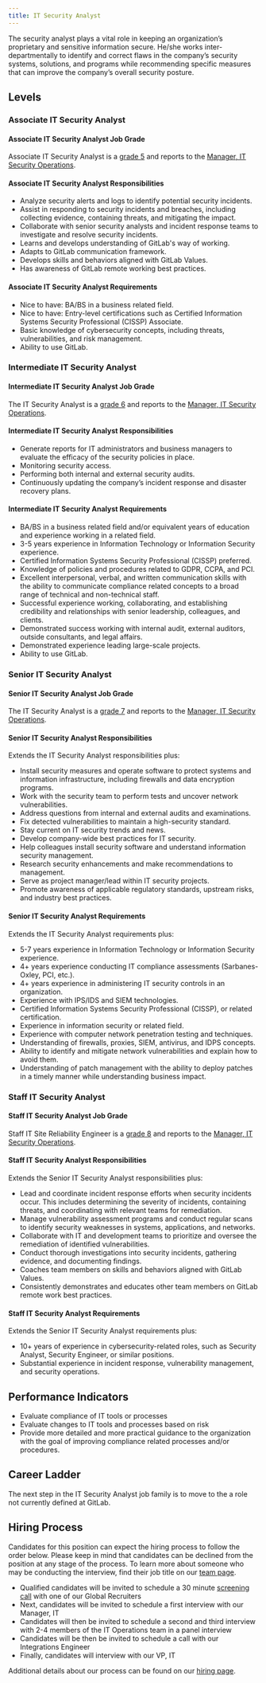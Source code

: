```yaml
---
title: IT Security Analyst
---
```


The security analyst plays a vital role in keeping an organization’s proprietary and sensitive information secure. He/she works inter-departmentally to identify and correct flaws in the company’s security systems, solutions, and programs while recommending specific measures that can improve the company’s overall security posture.

## Levels

### Associate IT Security Analyst

#### Associate IT Security Analyst Job Grade

Associate IT Security Analyst is a [grade 5](https://about.gitlab.com/handbook/total-rewards/compensation/compensation-calculator/#gitlab-job-grades) and reports to the [Manager, IT Security Operations](https://handbook.gitlab.com/job-families/finance/manager-it-security-operations/).

#### Associate IT Security Analyst Responsibilities

- Analyze security alerts and logs to identify potential security incidents.
- Assist in responding to security incidents and breaches, including collecting evidence, containing threats, and mitigating the impact.
- Collaborate with senior security analysts and incident response teams to investigate and resolve security incidents.
- Learns and develops understanding of GitLab's way of working.
- Adapts to GitLab communication framework.
- Develops skills and behaviors aligned with GitLab Values.
- Has awareness of GitLab remote working best practices.

#### Associate IT Security Analyst Requirements

- Nice to have: BA/BS in a business related field.
- Nice to have: Entry-level certifications such as Certified Information Systems Security Professional (CISSP) Associate.
- Basic knowledge of cybersecurity concepts, including threats, vulnerabilities, and risk management.
- Ability to use GitLab.

### Intermediate IT Security Analyst

#### Intermediate IT Security Analyst Job Grade

The IT Security Analyst is a [grade 6](https://about.gitlab.com/handbook/total-rewards/compensation/compensation-calculator/#gitlab-job-grades) and reports to the [Manager, IT Security Operations](https://handbook.gitlab.com/job-families/finance/manager-it-security-operations/).

#### Intermediate IT Security Analyst Responsibilities

- Generate reports for IT administrators and business managers to evaluate the efficacy of the security policies in place.
- Monitoring security access.
- Performing both internal and external security audits.
- Continuously updating the company’s incident response and disaster recovery plans.

#### Intermediate IT Security Analyst Requirements

- BA/BS in a business related field and/or equivalent years of education and experience working in a related field.
- 3-5 years experience in Information Technology or Information Security experience.
- Certified Information Systems Security Professional (CISSP) preferred.
- Knowledge of policies and procedures related to GDPR, CCPA, and PCI.
- Excellent interpersonal, verbal, and written communication skills with the ability to communicate compliance related concepts to a broad range of technical and non-technical staff.
- Successful experience working, collaborating, and establishing credibility and relationships with senior leadership, colleagues, and clients.
- Demonstrated success working with internal audit, external auditors, outside consultants, and legal affairs.
- Demonstrated experience leading large-scale projects.
- Ability to use GitLab.

### Senior IT Security Analyst

#### Senior IT Security Analyst Job Grade

The IT Security Analyst is a [grade 7](https://about.gitlab.com/handbook/total-rewards/compensation/compensation-calculator/#gitlab-job-grades) and reports to the [Manager, IT Security Operations](https://handbook.gitlab.com/job-families/finance/manager-it-security-operations/).

#### Senior IT Security Analyst Responsibilities

Extends the IT Security Analyst responsibilities plus:
- Install security measures and operate software to protect systems and information infrastructure, including firewalls and data encryption programs.
- Work with the security team to perform tests and uncover network vulnerabilities.
- Address questions from internal and external audits and examinations.
- Fix detected vulnerabilities to maintain a high-security standard.
- Stay current on IT security trends and news.
- Develop company-wide best practices for IT security.
- Help colleagues install security software and understand information security management.
- Research security enhancements and make recommendations to management.
- Serve as project manager/lead within IT security projects.
- Promote awareness of applicable regulatory standards, upstream risks, and industry best
practices.

#### Senior IT Security Analyst Requirements

Extends the IT Security Analyst requirements plus:
- 5-7 years experience in Information Technology or Information Security experience.
- 4+ years experience conducting IT compliance assessments (Sarbanes-Oxley, PCI, etc.).
- 4+ years experience in administering IT security controls in an organization.
- Experience with IPS/IDS and SIEM technologies.
- Certified Information Systems Security Professional (CISSP), or related certification.
- Experience in information security or related field.
- Experience with computer network penetration testing and techniques.
- Understanding of firewalls, proxies, SIEM, antivirus, and IDPS concepts.
- Ability to identify and mitigate network vulnerabilities and explain how to avoid them.
- Understanding of patch management with the ability to deploy patches in a timely manner while understanding business impact.

### Staff IT Security Analyst

#### Staff IT Security Analyst Job Grade

Staff IT Site Reliability Engineer is a [grade 8](https://about.gitlab.com/handbook/total-rewards/compensation/compensation-calculator/#gitlab-job-grades) and reports to the [Manager, IT Security Operations](https://handbook.gitlab.com/job-families/finance/manager-it-security-operations/).

#### Staff IT Security Analyst Responsibilities

Extends the Senior IT Security Analyst responsibilities plus:
- Lead and coordinate incident response efforts when security incidents occur. This includes determining the severity of incidents, containing threats, and coordinating with relevant teams for remediation.
- Manage vulnerability assessment programs and conduct regular scans to identify security weaknesses in systems, applications, and networks.
- Collaborate with IT and development teams to prioritize and oversee the remediation of identified vulnerabilities.
- Conduct thorough investigations into security incidents, gathering evidence, and documenting findings.
- Coaches team members on skills and behaviors aligned with GitLab Values.
- Consistently demonstrates and educates other team members on GitLab remote work best practices.

#### Staff IT Security Analyst Requirements

Extends the Senior IT Security Analyst requirements plus:
- 10+ years of experience in cybersecurity-related roles, such as Security Analyst, Security Engineer, or similar positions.
- Substantial experience in incident response, vulnerability management, and security operations.

## Performance Indicators

- Evaluate compliance of IT tools or processes
- Evaluate changes to IT tools and processes based on risk
- Provide more detailed and more practical guidance to the organization with the goal of improving compliance related processes and/or procedures.

## Career Ladder

The next step in the IT Security Analyst job family is to move to the a role not currently defined at GitLab.

## Hiring Process

Candidates for this position can expect the hiring process to follow the order below. Please keep in mind that candidates can be declined from the position at any stage of the process. To learn more about someone who may be conducting the interview, find their job title on our [team page](https://about.gitlab.com/company/team/).

- Qualified candidates will be invited to schedule a 30 minute [screening call](https://about.gitlab.com/handbook/hiring/interviewing/#screening-call) with one of our Global Recruiters
- Next, candidates will be invited to schedule a first interview with our Manager, IT
- Candidates will then be invited to schedule a second and third interview with 2-4 members of the IT Operations team in a panel interview
- Candidates will be then be invited to schedule a call with our Integrations Engineer
- Finally, candidates will interview with our VP, IT

Additional details about our process can be found on our [hiring page](https://about.gitlab.com/handbook/hiring/).
